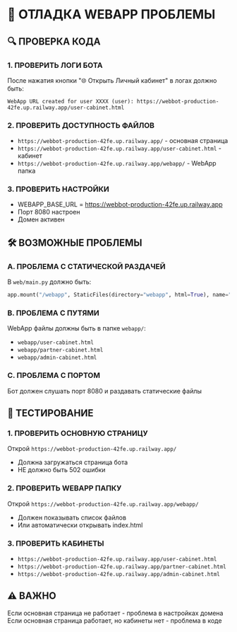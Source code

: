 # 🚨 ОТЛАДКА WEBAPP ПРОБЛЕМЫ

## 🔍 ПРОВЕРКА КОДА

### 1. ПРОВЕРИТЬ ЛОГИ БОТА
После нажатия кнопки "🌐 Открыть Личный кабинет" в логах должно быть:
```
WebApp URL created for user XXXX (user): https://webbot-production-42fe.up.railway.app/user-cabinet.html
```

### 2. ПРОВЕРИТЬ ДОСТУПНОСТЬ ФАЙЛОВ
- `https://webbot-production-42fe.up.railway.app/` - основная страница
- `https://webbot-production-42fe.up.railway.app/user-cabinet.html` - кабинет
- `https://webbot-production-42fe.up.railway.app/webapp/` - WebApp папка

### 3. ПРОВЕРИТЬ НАСТРОЙКИ
- WEBAPP_BASE_URL = https://webbot-production-42fe.up.railway.app
- Порт 8080 настроен
- Домен активен

## 🛠️ ВОЗМОЖНЫЕ ПРОБЛЕМЫ

### A. ПРОБЛЕМА С СТАТИЧЕСКОЙ РАЗДАЧЕЙ
В `web/main.py` должно быть:
```python
app.mount("/webapp", StaticFiles(directory="webapp", html=True), name="webapp")
```

### B. ПРОБЛЕМА С ПУТЯМИ
WebApp файлы должны быть в папке `webapp/`:
- `webapp/user-cabinet.html`
- `webapp/partner-cabinet.html` 
- `webapp/admin-cabinet.html`

### C. ПРОБЛЕМА С ПОРТОМ
Бот должен слушать порт 8080 и раздавать статические файлы

## 🧪 ТЕСТИРОВАНИЕ

### 1. ПРОВЕРИТЬ ОСНОВНУЮ СТРАНИЦУ
Открой `https://webbot-production-42fe.up.railway.app/`
- Должна загружаться страница бота
- НЕ должно быть 502 ошибки

### 2. ПРОВЕРИТЬ WEBAPP ПАПКУ
Открой `https://webbot-production-42fe.up.railway.app/webapp/`
- Должен показывать список файлов
- Или автоматически открывать index.html

### 3. ПРОВЕРИТЬ КАБИНЕТЫ
- `https://webbot-production-42fe.up.railway.app/user-cabinet.html`
- `https://webbot-production-42fe.up.railway.app/partner-cabinet.html`
- `https://webbot-production-42fe.up.railway.app/admin-cabinet.html`

## ⚠️ ВАЖНО

Если основная страница не работает - проблема в настройках домена
Если основная страница работает, но кабинеты нет - проблема в коде
